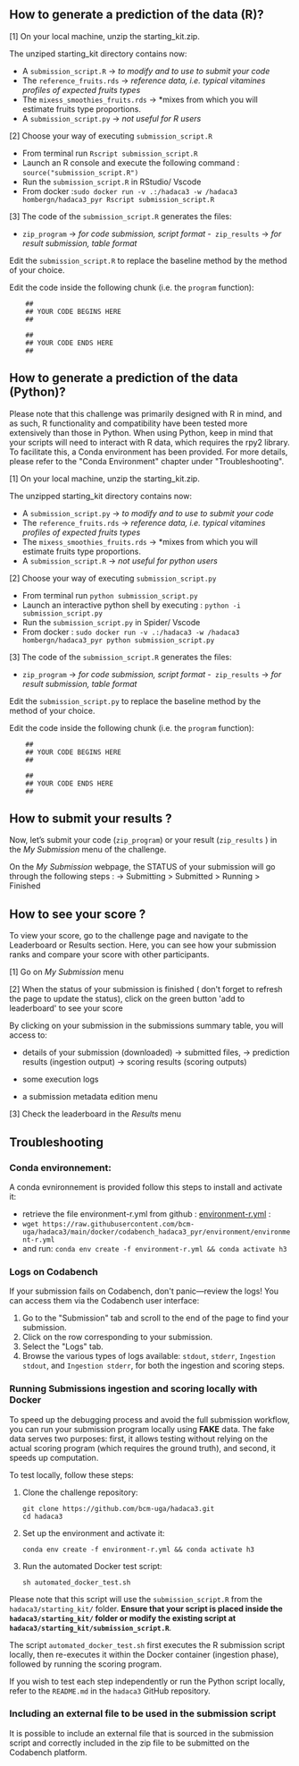 ## How to generate a prediction of the data (R)?

[1] On your local machine, unzip the starting_kit.zip.
 
The unziped starting_kit directory contains now:

- A `submission_script.R` -> *to modify and to use to submit your code*
- The `reference_fruits.rds` -> *reference data, i.e. typical vitamines profiles of expected fruits types*
- The `mixess_smoothies_fruits.rds` -> *mixes from which you will estimate fruits type proportions.
- A `submission_script.py` -> *not useful for R users*
 
[2] Choose your way of executing `submission_script.R`  
 - From terminal run `Rscript submission_script.R` 
 - Launch an R console and execute the following command : `source("submission_script.R")`
 - Run the `submission_script.R` in RStudio/ Vscode
 - From docker :`sudo docker run -v .:/hadaca3 -w /hadaca3  hombergn/hadaca3_pyr Rscript submission_script.R`


[3] The code of the  `submission_script.R`  generates the files:
- `zip_program`  -> *for code submission, script format*
-` zip_results`  -> *for result submission, table format*

Edit the `submission_script.R` to replace the baseline method by the method of your choice. 

Edit the code inside the following chunk (i.e. the `program` function):  

		## 
		## YOUR CODE BEGINS HERE 
		##
		
		##
		## YOUR CODE ENDS HERE
		## 



## How to generate a prediction of the data (Python)?
Please note that this challenge was primarily designed with R in mind, and as such, R functionality and compatibility have been tested more extensively than those in Python. When using Python, keep in mind that your scripts will need to interact with R data, which requires the rpy2 library. To facilitate this, a Conda environment has been provided. For more details, please refer to the "Conda Environment" chapter under "Troubleshooting".

[1] On your local machine, unzip the starting_kit.zip.
 
The unzipped starting_kit directory contains now:

- A `submission_script.py` -> *to modify and to use to submit your code*
- The `reference_fruits.rds` -> *reference data, i.e. typical vitamines profiles of expected fruits types*
- The `mixess_smoothies_fruits.rds` -> *mixes from which you will estimate fruits type proportions.
- A `submission_script.R` -> *not useful for python users*
 
[2] Choose your way of executing `submission_script.py`  
 - From terminal run `python submission_script.py` 
 - Launch an interactive python shell by executing : `python -i submission_script.py`
 - Run the `submission_script.py` in Spider/ Vscode
 - From docker : `sudo docker run -v .:/hadaca3 -w /hadaca3  hombergn/hadaca3_pyr python submission_script.py`


[3] The code of the  `submission_script.R`  generates the files:
- `zip_program`  -> *for code submission, script format*
-` zip_results`  -> *for result submission, table format*

Edit the `submission_script.py` to replace the baseline method by the method of your choice. 

Edit the code inside the following chunk (i.e. the `program` function):

		## 
		## YOUR CODE BEGINS HERE 
		##
		
		##
		## YOUR CODE ENDS HERE
		## 

## How to submit your results ?

Now, let’s submit your code (`zip_program`) or your result (`zip_results` ) in the *My Submission* menu of the challenge.

On the  *My Submission* webpage,  the STATUS of your submission will go through the following steps :
 -> Submitting > Submitted > Running > Finished

## How to see your score ?

To view your score, go to the challenge page and navigate to the Leaderboard or Results section. Here, you can see how your submission ranks and compare your score with other participants.

[1] Go on *My Submission* menu 

[2] When the status of your submission is finished ( don't forget to refresh the page to update the status), click on the green button 'add to leaderboard' to see your score
  
By clicking on your submission in the submissions summary table, you will access to:

  - details of your submission (downloaded)
	-> submitted files, 
	-> prediction results (ingestion output) 
	-> scoring results (scoring outputs) 
			
  - some execution logs
  
  - a submission metadata edition menu
  
[3] Check the leaderboard in the *Results*  menu

## Troubleshooting

### Conda environnement: 

A conda evnironnement is provided follow this steps to install and activate it: 
- retrieve the file environment-r.yml from github : [environment-r.yml](https://github.com/bcm-uga/hadaca3/blob/main/docker/codabench_hadaca3_pyr/environment/environment-r.yml) : 
- `wget https://raw.githubusercontent.com/bcm-uga/hadaca3/main/docker/codabench_hadaca3_pyr/environment/environment-r.yml`
- and run: `conda env create -f environment-r.yml && conda activate h3`


### Logs on Codabench

If your submission fails on Codabench, don't panic—review the logs! You can access them via the Codabench user interface:

1. Go to the "Submission" tab and scroll to the end of the page to find your submission.
2. Click on the row corresponding to your submission.
3. Select the "Logs" tab.
4. Browse the various types of logs available: `stdout`, `stderr`, `Ingestion stdout`, and `Ingestion stderr`, for both the ingestion and scoring steps.

### Running Submissions ingestion and scoring locally with Docker

To speed up the debugging process and avoid the full submission workflow, you can run your submission program locally using **FAKE** data. The fake data serves two purposes: first, it allows testing without relying on the actual scoring program (which requires the ground truth), and second, it speeds up computation.

To test locally, follow these steps:

1. Clone the challenge repository:
   ```
   git clone https://github.com/bcm-uga/hadaca3.git
   cd hadaca3
   ```
2. Set up the environment and activate it:
   ```
   conda env create -f environment-r.yml && conda activate h3
   ```
3. Run the automated Docker test script:
   ```
   sh automated_docker_test.sh
   ```

Please note that this script will use the `submission_script.R` from the `hadaca3/starting_kit/` folder. **Ensure that your script is placed inside the `hadaca3/starting_kit/` folder or modify the existing script at `hadaca3/starting_kit/submission_script.R`**.


The script `automated_docker_test.sh` first executes the R submission script locally, then re-executes it within the Docker container (ingestion phase), followed by running the scoring program.

If you wish to test each step independently or run the Python script locally, refer to the `README.md` in the `hadaca3` GitHub repository.

### Including an external file to be used in the submission script
It is possible to include an external file that is sourced in the submission script and correctly included in the zip file to be submitted on the Codabench platform.
